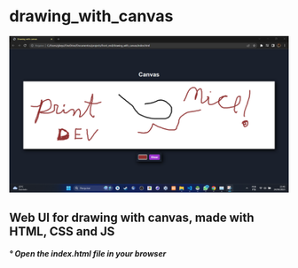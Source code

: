 # drawing_with_canvas

<div> <img src="https://raw.githubusercontent.com/gheysiell/images/main/drawing_with_canvas.png" /> </div>
<div> <h2> Web UI for drawing with canvas, made with HTML, CSS and JS </h2> </div>
<div> <h5> ° Open the index.html file in your browser </h5> </div>
